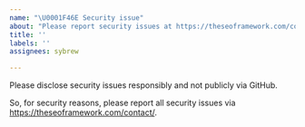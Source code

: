 ```yaml
---
name: "\U0001F46E Security issue"
about: "Please report security issues at https://theseoframework.com/contact/"
title: ''
labels: ''
assignees: sybrew

---
```


Please disclose security issues responsibly and not publicly via GitHub.

So, for security reasons, please report all security issues via https://theseoframework.com/contact/.
